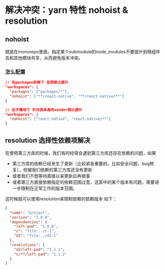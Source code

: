 # 解决冲突：yarn 特性 nohoist & resolution
## nohoist
就是在monorepo里面，指定某个submodule的node_modules不要提升到根组件去和其他模块共享，从而避免版本冲突。
### 怎么配置
```json
// 在packages的根下 全局禁止提升
"workspaces": {
  "packages": ["packages/*"],
  "nohoist": ["**/react-native", "**/react-native/**"]
}

// 在子模块下 针对其本身的vendor禁止提升
"workspaces": {
  "nohoist": ["react-native", "react-native/**"]
}
```

## resolution 选择性依赖项解决
在使用第三方库的时候，我们有时经常会遇到第三方库还存在依赖的问题，如果
- 第三方库的依赖已经发生了更新（比较紧急重要的，比如安全问题，bug修复），但被我们依赖的第三方库还没有更新
- 或者我们不想等待直接以来更新后再做事
- 或者第三方直接依赖指定的依赖范围过宽，这其中的某个版本有问题，需要进一步限制在正常工作的版本范围。

这时候就可以使用resolution来限制依赖的依赖版本
如下：
```JSON
{
  "name": "project",
  "version": "1.0.0",
  "dependencies": {
    "left-pad": "1.0.0",
    "c": "file:../c-1",
    "d2": "file:../d2-1"
  },
  "resolutions": {
    "d2/left-pad": "1.1.1",
    "c/**/left-pad": "1.1.2"
  }
}
```
